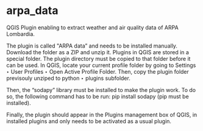 # arpa_data
QGIS Plugin enabling to extract weather and air quality data of ARPA Lombardia.

The plugin is called "ARPA data” and needs to be installed manually. Download the folder as a ZIP and unzip it. Plugins in QGIS are stored in a special folder. The plugin directory must be copied to that folder before it can be used. In QGIS, locate your current profile folder by going to Settings ‣ User Profiles ‣ Open Active Profile Folder. Then, copy the plugin folder previsouly unziped to python ‣ plugins subfolder. 

Then, the “sodapy” library must be installed to make the plugin work. To do so, the following command has to be run:  pip install sodapy (pip must be installed).  

Finally, the plugin should appear in the Plugins management box of QGIS, in installed plugins and only needs to be activated as a usual plugin. 
